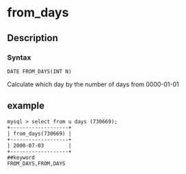 # from_days
## Description
### Syntax

`DATE FROM_DAYS(INT N)`


Calculate which day by the number of days from 0000-01-01

## example

```
mysql > select from u days (730669);
+-------------------+
| from_days(730669) |
+-------------------+
| 2000-07-03        |
+-------------------+
##keyword
FROM_DAYS,FROM,DAYS
